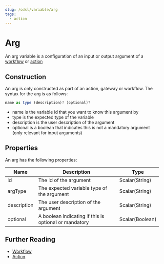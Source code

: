 ```yaml
---
slug: /odsl/variable/arg
tags:
  - action
---
```

Arg
===================

An arg variable is a configuration of an input or output argument of a [workflow](Workflow) or [action](Action)

## Construction
An arg is only constructed as part of an action, gateway or workflow.
The syntax for the arg is as follows:

```js
name as type (description)? (optional)?
```

* name is the variable id that you want to know this argument by
* type is the expected type of the variable
* description is the user description of the argument
* optional is a boolean that indicates this is not a mandatory argument (only relevant for input arguments)

## Properties
An arg has the following properties:

|**Name**|**Description**|**Type**|
|-|-|-|
|id|The id of the argument|Scalar(String)|
|argType|The expected variable type of the argument|Scalar(String)|
|description|The user description of the argument|Scalar(String)|
|optional|A boolean indicating if this is optional or mandatory|Scalar(Boolean)|

## Further Reading
* [Workflow](Workflow)
* [Action](Action)

